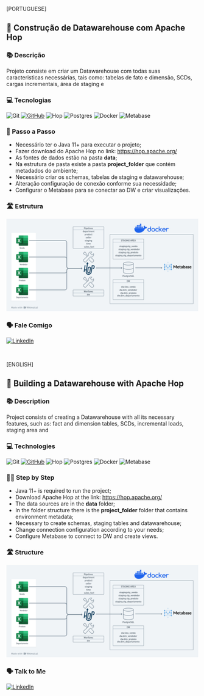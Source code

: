 [PORTUGUESE]

## 🚀 Construção de Datawarehouse com Apache Hop

### 📚 Descrição

Projeto consiste em criar um Datawarehouse com todas suas caracteristicas necessárias, tais como: tabelas de fato e dimensão, SCDs, cargas incrementais, área de staging e 

### 💻 Tecnologias

![Git](https://img.shields.io/badge/GIT-E44C30?style=for-the-badge&logo=git&logoColor=white) [![GitHub](https://img.shields.io/badge/GitHub-100000?style=for-the-badge&logo=github&logoColor=white)](https://github.com/rafael-r-amancio) ![Hop](https://img.shields.io/badge/Hop-white?style=for-the-badge&logo=hop&logoColor=blue) ![Postgres](https://img.shields.io/badge/postgres-%23316192.svg?style=for-the-badge&logo=postgresql&logoColor=white) ![Docker](https://img.shields.io/badge/docker-%230db7ed.svg?style=for-the-badge&logo=docker&logoColor=white)  ![Metabase](https://img.shields.io/badge/Metabase-blue?style=for-the-badge&logo=hop&logoColor=blue)

### 🚶‍ Passo a Passo

- Necessário ter o Java 11+ para executar o projeto;
- Fazer download do Apache Hop no link: https://hop.apache.org/
- As fontes de dados estão na pasta **data**;
- Na estrutura de pasta existe a pasta **project_folder** que contém metadados do ambiente;
- Necessário criar os schemas, tabelas de staging e datawarehouse;
- Alteração configuração de conexão conforme sua necessidade;
- Configurar o Metabase para se conectar ao DW e criar visualizações.

### 🛣️ Estrutura

![Estutura](./images/dw-project.png)

### 🗣 Fale Comigo

[![LinkedIn](https://img.shields.io/badge/linkedin-%230077B5.svg?style=for-the-badge&logo=linkedin&logoColor=white)](https://www.linkedin.com/in/rafael-ribeiro-amancio/)

<br>

[ENGLISH]

## 🚀 Building a Datawarehouse with Apache Hop

### 📚 Description

Project consists of creating a Datawarehouse with all its necessary features, such as: fact and dimension tables, SCDs, incremental loads, staging area and

### 💻 Technologies

![Git](https://img.shields.io/badge/GIT-E44C30?style=for-the-badge&logo=git&logoColor=white) [![GitHub](https://img.shields.io/badge/GitHub-100000?style=for-the-badge&logo=github&logoColor=white)](https://github.com/rafael-r-amancio) ![Hop](https://img.shields.io/badge/Hop-white?style=for-the-badge&logo=hop&logoColor=blue) ![Postgres](https://img.shields.io/badge/postgres-%23316192.svg?style=for-the-badge&logo=postgresql&logoColor=white) ![Docker](https://img.shields.io/badge/docker-%230db7ed.svg?style=for-the-badge&logo=docker&logoColor=white)  ![Metabase](https://img.shields.io/badge/Metabase-blue?style=for-the-badge&logo=hop&logoColor=blue)

### 🚶‍♀️ Step by Step

- Java 11+ is required to run the project;
- Download Apache Hop at the link: https://hop.apache.org/
- The data sources are in the **data** folder;
- In the folder structure there is the **project_folder** folder that contains environment metadata;
- Necessary to create schemas, staging tables and datawarehouse;
- Change connection configuration according to your needs;
- Configure Metabase to connect to DW and create views.

### 🛣️ Structure

![Estutura](./images/dw-project.png)

### 🗣 Talk to Me

[![LinkedIn](https://img.shields.io/badge/linkedin-%230077B5.svg?style=for-the-badge&logo=linkedin&logoColor=white)](https://www.linkedin.com/in/rafael-ribeiro-amancio/)
